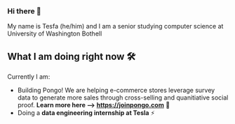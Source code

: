 ### Hi there 👋
My name is Tesfa (he/him) and I am a senior studying computer science at University of Washington Bothell

## What I am doing right now 🛠️
Currently I am:
- Building Pongo! We are helping e-commerce stores leverage survey data to generate more sales through cross-selling and quanitiative social proof. **Learn more here --> https://joinpongo.com** 🦧
- Doing a **data engineering internship at Tesla** ⚡
